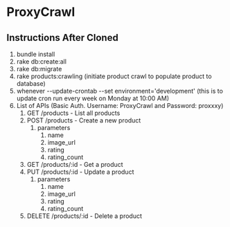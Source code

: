 # ProxyCrawl

## Instructions After Cloned

1.  bundle install
2. rake db:create:all
3. rake db:migrate
4. rake products:crawling (initiate product crawl to populate product to database)
5. whenever --update-crontab --set environment='development' (this is to update cron run every week on Monday at 10:00 AM)
6. List of APIs (Basic Auth. Username: ProxyCrawl and Password: proxxxy)
	1. GET /products - List all products
	2. POST /products - Create a new product
	   1. parameters
	   	  1. name
	   	  2. image_url
	   	  3. rating
	   	  4. rating_count
	3. GET /products/:id - Get a product
	4. PUT /products/:id - Update a product
	   1. parameters
	   	  1. name
	   	  2. image_url
	   	  3. rating
	   	  4. rating_count
	5. DELETE /products/:id - Delete a product